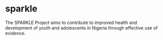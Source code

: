 # sparkle
The SPARKLE Project aims to contribute to improved health and development of youth and adolescents in Nigeria through effective use of evidence.
